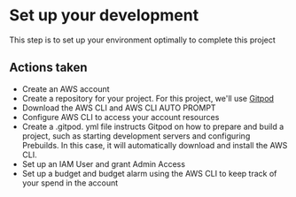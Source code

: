 # Set up your development

This step is to set up your environment optimally to complete this project

## Actions taken
- Create an AWS account
- Create a repository for your project. For this project, we'll use [Gitpod](https://gitpod.io/workspaces)
- Download the AWS CLI and AWS CLI AUTO PROMPT
- Configure AWS CLI to access your account resources
- Create a .gitpod. yml file instructs Gitpod on how to prepare and build a project, such as starting development servers and configuring Prebuilds. In this case, it will automatically download and install the AWS CLI.
- Set up an IAM User and grant Admin Access
- Set up a budget and budget alarm using the AWS CLI to keep track of your spend in the account 